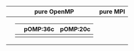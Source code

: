 |          |            pure OpenMP         |           pure MPI              |
|----------|--------------------------------|---------------------------------|
|          |<table> <thead> <tr> <th></th> <th>pOMP:36c</th> <th>pOMP:20c</th> </tr>  </thead> |